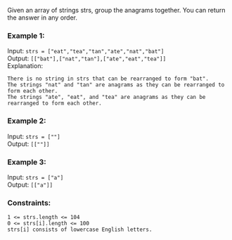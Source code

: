 Given an array of strings strs, group the anagrams together. You can return the answer in any order.  

### Example 1:
Input: `strs = ["eat","tea","tan","ate","nat","bat"]`  
Output: `[["bat"],["nat","tan"],["ate","eat","tea"]]`  
Explanation:
```
There is no string in strs that can be rearranged to form "bat".
The strings "nat" and "tan" are anagrams as they can be rearranged to form each other.
The strings "ate", "eat", and "tea" are anagrams as they can be rearranged to form each other.
```


### Example 2:
Input: `strs = [""]`  
Output: `[[""]]`  



### Example 3:
Input: `strs = ["a"]`  
Output: `[["a"]]`  


### Constraints:
`1 <= strs.length <= 104`  
`0 <= strs[i].length <= 100`  
`strs[i] consists of lowercase English letters.`  
